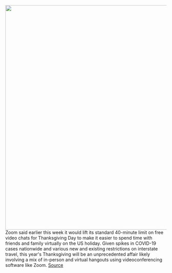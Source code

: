 <img src='https://cdn.vox-cdn.com/thumbor/Vi65bIUipEpNhHw4-e78pcFu9_I=/0x0:2040x1360/1200x800/filters:focal(857x517:1183x843)/cdn.vox-cdn.com/uploads/chorus_image/image/67786876/acastro_200331_1777_zoom_0003.0.0.jpg' width='700px' /><br/>
Zoom said earlier this week it would lift its standard 40-minute limit on free video chats for Thanksgiving Day to make it easier to spend time with friends and family virtually on the US holiday. Given spikes in COVID-19 cases nationwide and various new and existing restrictions on interstate travel, this year's Thanksgiving will be an unprecedented affair likely involving a mix of in-person and virtual hangouts using videoconferencing software like Zoom.
<a href='https://www.theverge.com/2020/11/13/21564310/zoom-40-minute-time-limit-thanksgiving-restriction-lifted-temporary'> Source <a/>